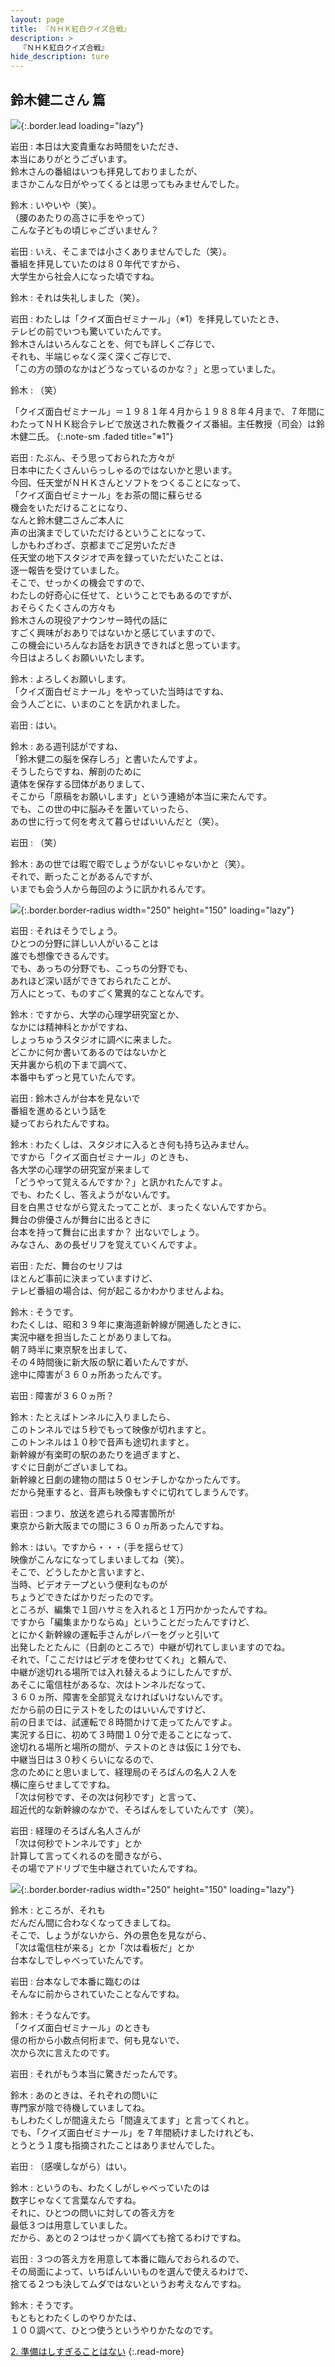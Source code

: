 ```yaml
---
layout: page
title: 『ＮＨＫ紅白クイズ合戦』
description: >
  『ＮＨＫ紅白クイズ合戦』
hide_description: ture
---
```


## 鈴木健二さん 篇

![](/interviews/jp/wii/rqij/vol1/img/mainvisual1.jpg){:.border.lead loading="lazy"}

岩田
: 本日は大変貴重なお時間をいただき、<br>本当にありがとうございます。<br>鈴木さんの番組はいつも拝見しておりましたが、<br>まさかこんな日がやってくるとは思ってもみませんでした。

鈴木
: いやいや（笑）。<br>（腰のあたりの高さに手をやって）<br>こんな子どもの頃じゃございません？

岩田
: いえ、そこまでは小さくありませんでした（笑）。<br>番組を拝見していたのは８０年代ですから、<br>大学生から社会人になった頃ですね。

鈴木
: それは失礼しました（笑）。

岩田
: わたしは「クイズ面白ゼミナール」（※1）を拝見していたとき、<br>テレビの前でいつも驚いていたんです。<br>鈴木さんはいろんなことを、何でも詳しくご存じで、<br>それも、半端じゃなく深く深くご存じで、<br>「この方の頭のなかはどうなっているのかな？」と思っていました。

鈴木
: （笑）

「クイズ面白ゼミナール」＝１９８１年４月から１９８８年４月まで、７年間にわたってＮＨＫ総合テレビで放送された教養クイズ番組。主任教授（司会）は鈴木健二氏。
{:.note-sm .faded title="※1"}

岩田
: たぶん、そう思っておられた方々が<br>日本中にたくさんいらっしゃるのではないかと思います。<br>今回、任天堂がＮＨＫさんとソフトをつくることになって、<br>「クイズ面白ゼミナール」をお茶の間に蘇らせる<br>機会をいただけることになり、<br>なんと鈴木健二さんご本人に<br>声の出演までしていただけるということになって、<br>しかもわざわざ、京都までご足労いただき<br>任天堂の地下スタジオで声を録っていただいたことは、<br>逐一報告を受けていました。<br>そこで、せっかくの機会ですので、<br>わたしの好奇心に任せて、ということでもあるのですが、<br>おそらくたくさんの方々も<br>鈴木さんの現役アナウンサー時代の話に<br>すごく興味がおありではないかと感じていますので、<br>この機会にいろんなお話をお訊きできればと思っています。<br>今日はよろしくお願いいたします。

鈴木
: よろしくお願いします。<br>「クイズ面白ゼミナール」をやっていた当時はですね、<br>会う人ごとに、いまのことを訊かれました。

岩田
: はい。

鈴木
: ある週刊誌がですね、<br>「鈴木健二の脳を保存しろ」と書いたんですよ。<br>そうしたらですね、解剖のために<br>遺体を保存する団体がありまして、<br>そこから「原稿をお願いします」という連絡が本当に来たんです。<br>でも、この世の中に脳みそを置いていったら、<br>あの世に行って何を考えて暮らせばいいんだと（笑）。

岩田
: （笑）

鈴木
: あの世では暇で暇でしょうがないじゃないかと（笑）。<br>それで、断ったことがあるんですが、<br>いまでも会う人から毎回のように訊かれるんです。

![](/interviews/jp/wii/rqij/vol1/img/photo1.jpg){:.border.border-radius width="250" height="150" loading="lazy"}

岩田
: それはそうでしょう。<br>ひとつの分野に詳しい人がいることは<br>誰でも想像できるんです。<br>でも、あっちの分野でも、こっちの分野でも、<br>あれほど深い話ができておられたことが、<br>万人にとって、ものすごく驚異的なことなんです。

鈴木
: ですから、大学の心理学研究室とか、<br>なかには精神科とかがですね、<br>しょっちゅうスタジオに調べに来ました。<br>どこかに何か書いてあるのではないかと<br>天井裏から机の下まで調べて、<br>本番中もずっと見ていたんです。

岩田
: 鈴木さんが台本を見ないで<br>番組を進めるという話を<br>疑っておられたんですね。

鈴木
: わたくしは、スタジオに入るとき何も持ち込みません。<br>ですから「クイズ面白ゼミナール」のときも、<br>各大学の心理学の研究室が来まして<br>「どうやって覚えるんですか？」と訊かれたんですよ。<br>でも、わたくし、答えようがないんです。<br>目を白黒させながら覚えたってことが、まったくないんですから。<br>舞台の俳優さんが舞台に出るときに<br>台本を持って舞台に出ますか？ 出ないでしょう。<br>みなさん、あの長ゼリフを覚えていくんですよ。

岩田
: ただ、舞台のセリフは<br>ほとんど事前に決まっていますけど、<br>テレビ番組の場合は、何が起こるかわかりませんよね。

鈴木
: そうです。<br>わたくしは、昭和３９年に東海道新幹線が開通したときに、<br>実況中継を担当したことがありましてね。<br>朝７時半に東京駅を出まして、<br>その４時間後に新大阪の駅に着いたんですが、<br>途中に障害が３６０ヵ所あったんです。

岩田
: 障害が３６０ヵ所？

鈴木
: たとえばトンネルに入りましたら、<br>このトンネルでは５秒でもって映像が切れますと。<br>このトンネルは１０秒で音声も途切れますと。<br>新幹線が有楽町の駅のあたりを過ぎますと、<br>すぐに日劇がございましてね。<br>新幹線と日劇の建物の間は５０センチしかなかったんです。<br>だから発車すると、音声も映像もすぐに切れてしまうんです。

岩田
: つまり、放送を遮られる障害箇所が<br>東京から新大阪までの間に３６０ヵ所あったんですね。

鈴木
: はい。ですから・・・（手を揺らせて）<br>映像がこんなになってしまいましてね（笑）。<br>そこで、どうしたかと言いますと、<br>当時、ビデオテープという便利なものが<br>ちょうどできたばかりだったのです。<br>ところが、編集で１回ハサミを入れると１万円かかったんですね。<br>ですから「編集まかりならぬ」ということだったんですけど、<br>とにかく新幹線の運転手さんがレバーをグッと引いて<br>出発したとたんに（日劇のところで）中継が切れてしまいますのでね。<br>それで、「ここだけはビデオを使わせてくれ」と頼んで、<br>中継が途切れる場所では入れ替えるようにしたんですが、<br>あそこに電信柱があるな、次はトンネルだなって、<br>３６０ヵ所、障害を全部覚えなければいけないんです。<br>だから前の日にテストをしたのはいいんですけど、<br>前の日までは、試運転で８時間かけて走ってたんですよ。<br>実況する日に、初めて３時間１０分で走ることになって、<br>途切れる場所と場所の間が、テストのときは仮に１分でも、<br>中継当日は３０秒くらいになるので、<br>念のためにと思いまして、経理局のそろばんの名人２人を<br>横に座らせましてですね。<br>「次は何秒です、その次は何秒です」と言って、<br>超近代的な新幹線のなかで、そろばんをしていたんです（笑）。

岩田
: 経理のそろばん名人さんが<br>「次は何秒でトンネルです」とか<br>計算して言ってくれるのを聞きながら、<br>その場でアドリブで生中継されていたんですね。

![](/interviews/jp/wii/rqij/vol1/img/photo2.jpg){:.border.border-radius width="250" height="150" loading="lazy"}

鈴木
: ところが、それも<br>だんだん間に合わなくなってきましてね。<br>そこで、しょうがないから、外の景色を見ながら、<br>「次は電信柱が来る」とか「次は看板だ」とか<br>台本なしでしゃべっていたんです。

岩田
: 台本なしで本番に臨むのは<br>そんなに前からされていたことなんですね。

鈴木
: そうなんです。<br>「クイズ面白ゼミナール」のときも<br>億の桁から小数点何桁まで、何も見ないで、<br>次から次に言えたのです。

岩田
: それがもう本当に驚きだったんです。

鈴木
: あのときは、それぞれの問いに<br>専門家が陰で待機していましてね。<br>もしわたくしが間違えたら「間違えてます」と言ってくれと。<br>でも、「クイズ面白ゼミナール」を７年間続けましたけれども、<br>とうとう１度も指摘されたことはありませんでした。

岩田
: （感嘆しながら）はい。

鈴木
: というのも、わたくしがしゃべっていたのは<br>数字じゃなくて言葉なんですね。<br>それに、ひとつの問いに対しての答え方を<br>最低３つは用意していました。<br>だから、あとの２つはせっかく調べても捨てるわけですね。

岩田
: ３つの答え方を用意して本番に臨んでおられるので、<br>その局面によって、いちばんいいものを選んで使えるわけで、<br>捨てる２つも決してムダではないというお考えなんですね。

鈴木
: そうです。<br>もともとわたくしのやりかたは、<br>１００調べて、ひとつ使うというやりかたなのです。



[2. 準備はしすぎることはない](2.md)
{:.read-more}

